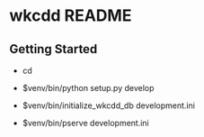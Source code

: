wkcdd README
==================

Getting Started
---------------

- cd <directory containing this file>

- $venv/bin/python setup.py develop

- $venv/bin/initialize_wkcdd_db development.ini

- $venv/bin/pserve development.ini

